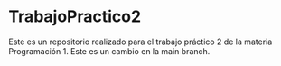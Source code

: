 # TrabajoPractico2
Este es un repositorio realizado para el trabajo práctico 2 de la materia Programación 1.
Este es un cambio en la main branch.
